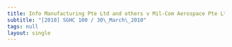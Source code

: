 ```yaml
---
title: Info Manufacturing Pte Ltd and others v Mil-Com Aerospace Pte Ltd and another
subtitle: "[2010] SGHC 100 / 30\_March\_2010"
tags: null
layout: single
---
```


